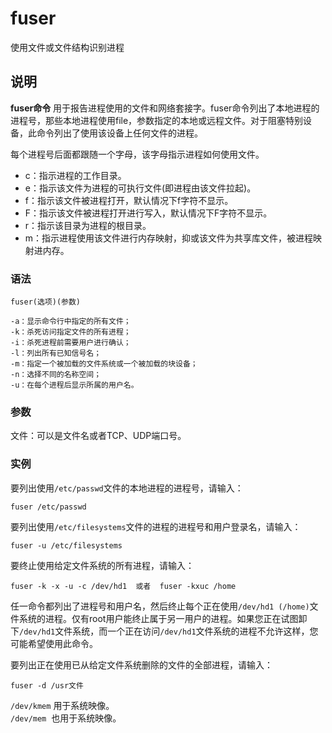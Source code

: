 fuser
===

使用文件或文件结构识别进程

## 说明

**fuser命令** 用于报告进程使用的文件和网络套接字。fuser命令列出了本地进程的进程号，那些本地进程使用file，参数指定的本地或远程文件。对于阻塞特别设备，此命令列出了使用该设备上任何文件的进程。

每个进程号后面都跟随一个字母，该字母指示进程如何使用文件。

*   c：指示进程的工作目录。
*   e：指示该文件为进程的可执行文件(即进程由该文件拉起)。
*   f：指示该文件被进程打开，默认情况下f字符不显示。
*   F：指示该文件被进程打开进行写入，默认情况下F字符不显示。
*   r：指示该目录为进程的根目录。
*   m：指示进程使用该文件进行内存映射，抑或该文件为共享库文件，被进程映射进内存。

### 语法  

```
fuser(选项)(参数)
```

  

```
-a：显示命令行中指定的所有文件；
-k：杀死访问指定文件的所有进程；
-i：杀死进程前需要用户进行确认；
-l：列出所有已知信号名；
-m：指定一个被加载的文件系统或一个被加载的块设备；
-n：选择不同的名称空间；
-u：在每个进程后显示所属的用户名。
```

### 参数  

文件：可以是文件名或者TCP、UDP端口号。

### 实例  

要列出使用`/etc/passwd`文件的本地进程的进程号，请输入：

```
fuser /etc/passwd
```

要列出使用`/etc/filesystems`文件的进程的进程号和用户登录名，请输入：

```
fuser -u /etc/filesystems
```

要终止使用给定文件系统的所有进程，请输入：

```
fuser -k -x -u -c /dev/hd1  或者  fuser -kxuc /home
```

任一命令都列出了进程号和用户名，然后终止每个正在使用`/dev/hd1 (/home)`文件系统的进程。仅有root用户能终止属于另一用户的进程。如果您正在试图卸下`/dev/hd1`文件系统，而一个正在访问`/dev/hd1`文件系统的进程不允许这样，您可能希望使用此命令。

要列出正在使用已从给定文件系统删除的文件的全部进程，请输入：

```
fuser -d /usr文件
```

`/dev/kmem` 用于系统映像。  
`/dev/mem`  也用于系统映像。


